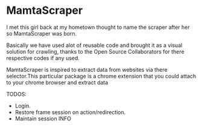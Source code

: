 # MamtaScraper

I met this girl back at my hometown thought to name the scraper after her so MamtaScraper was born.

Basically we have used alot of reusable code and brought it as a visual solution for crawling, thanks to the Open Source Collaborators for there respective codes if any used.

MamtaScraper is inspired to extract data from websites via there selector.This particular package is a chrome extension that you could attach to your chrome browser and extract data



TODOS:
  - Login.
  - Restore frame session on action/redirection.
  - Maintain session INFO
